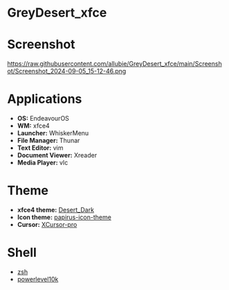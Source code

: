 # GreyDesert_xfce
# Screenshot
https://raw.githubusercontent.com/allubie/GreyDesert_xfce/main/Screenshot/Screenshot_2024-09-05_15-12-46.png

# Applications
* <b>OS:</b>  EndeavourOS
* <b>WM:</b>  xfce4
* <b>Launcher:</b>  WhiskerMenu
* <b>File Manager:</b>  Thunar
* <b>Text Editor:</b>  vim
* <b>Document Viewer:</b>  Xreader
* <b>Media Player:</b>  vlc
# Theme
* <b>xfce4 theme:</b> [Desert_Dark](https://github.com/Cervexa/Desert_Dark)
* <b>Icon theme:</b> [papirus-icon-theme](https://github.com/PapirusDevelopmentTeam/papirus-icon-theme)
* <b>Cursor:</b> [XCursor-pro](https://github.com/ful1e5/XCursor-pro/)
# Shell 
* [zsh](https://wiki.archlinux.org/title/Zsh)
* [powerlevel10k](https://github.com/romkatv/powerlevel10k)
